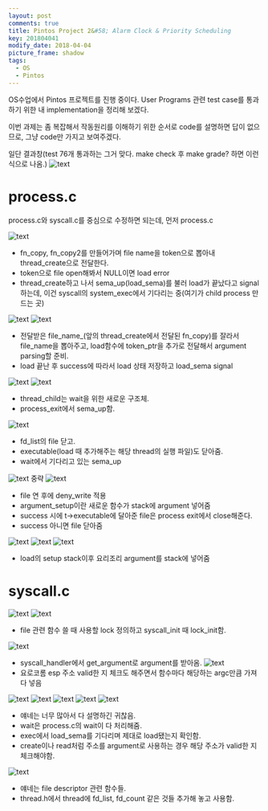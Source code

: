 ```yaml
---
layout: post
comments: true
title: Pintos Project 2&#58; Alarm Clock & Priority Scheduling
key: 201804041
modify_date: 2018-04-04
picture_frame: shadow
tags:
  - OS
  - Pintos
---
```


OS수업에서 Pintos 프로젝트를 진행 중이다.
User Programs 관련 test case를 통과하기 위한 내 implementation을 정리해 보겠다.

이번 과제는 좀 복잡해서 작동원리를 이해하기 위한 순서로 code를 설명하면 답이 없으므로, 그냥 code만 가지고 보여주겠다.

일단 결과창(test 76개 통과하는 그거 맞다. make check 후 make grade? 하면 이런 식으로 나옴.)
![text](https://raw.githubusercontent.com/q0115643/my_blog/master/images/pintos-pj2/pintos-pj2-result.png)

<!--more-->

# process.c

process.c와 syscall.c를 중심으로 수정하면 되는데, 먼저 process.c

![text](https://raw.githubusercontent.com/q0115643/my_blog/master/images/pintos-pj2/pintos-pj2-01.png)
- fn_copy, fn_copy2를 만들어가며 file name을 token으로 뽑아내 thread_create으로 전달한다.
- token으로 file open해봐서 NULL이면 load error
- thread_create하고 나서 sema_up(load_sema)를 불러 load가 끝났다고 signal 하는데, 이건 syscall의 system_exec에서 기다리는 중(여기가 child process 만드는 곳)

![text](https://raw.githubusercontent.com/q0115643/my_blog/master/images/pintos-pj2/pintos-pj2-02.png)
![text](https://raw.githubusercontent.com/q0115643/my_blog/master/images/pintos-pj2/pintos-pj2-03.png)
- 전달받은 file_name_(앞의 thread_create에서 전달된 fn_copy)를 잘라서 file_name을 뽑아주고, load함수에 token_ptr을 추가로 전달해서 argument parsing할 준비.
- load 끝난 후 success에 따라서 load 상태 저장하고 load_sema signal

![text](https://raw.githubusercontent.com/q0115643/my_blog/master/images/pintos-pj2/pintos-pj2-04.png)
![text](https://raw.githubusercontent.com/q0115643/my_blog/master/images/pintos-pj2/pintos-pj2-05.png)
- thread_child는 wait을 위한 새로운 구조체.
- process_exit에서 sema_up함.

![text](https://raw.githubusercontent.com/q0115643/my_blog/master/images/pintos-pj2/pintos-pj2-06.png)
- fd_list의 file 닫고.
- executable(load 때 추가해주는 해당 thread의 실행 파일)도 닫아줌.
- wait에서 기다리고 있는 sema_up

![text](https://raw.githubusercontent.com/q0115643/my_blog/master/images/pintos-pj2/pintos-pj2-07.png)
중략
![text](https://raw.githubusercontent.com/q0115643/my_blog/master/images/pintos-pj2/pintos-pj2-08.png)
- file 연 후에 deny_write 적용
- argument_setup이란 새로운 함수가 stack에 argument 넣어줌
- success 시에 t->executable에 달아준 file은 process exit에서 close해준다.
- success 아니면 file 닫아줌

![text](https://raw.githubusercontent.com/q0115643/my_blog/master/images/pintos-pj2/pintos-pj2-09.png)
![text](https://raw.githubusercontent.com/q0115643/my_blog/master/images/pintos-pj2/pintos-pj2-10.png)
![text](https://raw.githubusercontent.com/q0115643/my_blog/master/images/pintos-pj2/pintos-pj2-11.png)
- load의 setup stack이후 요리조리 argument를 stack에 넣어줌


# syscall.c

![text](https://raw.githubusercontent.com/q0115643/my_blog/master/images/pintos-pj2/pintos-pj2-12.png)
![text](https://raw.githubusercontent.com/q0115643/my_blog/master/images/pintos-pj2/pintos-pj2-13.png)
- file 관련 함수 쓸 때 사용할 lock 정의하고 syscall_init 때 lock_init함.

![text](https://raw.githubusercontent.com/q0115643/my_blog/master/images/pintos-pj2/pintos-pj2-14.png)
- syscall_handler에서 get_argument로 argument를 받아옴.
![text](https://raw.githubusercontent.com/q0115643/my_blog/master/images/pintos-pj2/pintos-pj2-15.png)
- 요로코롬 esp 주소 valid한 지 체크도 해주면서 함수마다 해당하는 argc만큼 가져다 넣음

![text](https://raw.githubusercontent.com/q0115643/my_blog/master/images/pintos-pj2/pintos-pj2-16.png)
![text](https://raw.githubusercontent.com/q0115643/my_blog/master/images/pintos-pj2/pintos-pj2-17.png)
![text](https://raw.githubusercontent.com/q0115643/my_blog/master/images/pintos-pj2/pintos-pj2-18.png)
![text](https://raw.githubusercontent.com/q0115643/my_blog/master/images/pintos-pj2/pintos-pj2-19.png)
![text](https://raw.githubusercontent.com/q0115643/my_blog/master/images/pintos-pj2/pintos-pj2-20.png)
- 얘네는 너무 많아서 다 설명하긴 귀찮음.
- wait은 process.c의 wait이 다 처리해줌.
- exec에서 load_sema를 기다리며 제대로 load됐는지 확인함.
- create이나 read처럼 주소를 argument로 사용하는 경우 해당 주소가 valid한 지 체크해야함.

![text](https://raw.githubusercontent.com/q0115643/my_blog/master/images/pintos-pj2/pintos-pj2-21.png)
- 얘네는 file descriptor 관련 함수들.
- thread.h에서 thread에 fd_list, fd_count 같은 것들 추가해 놓고 사용함.



